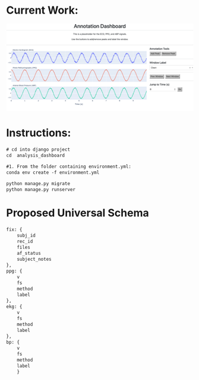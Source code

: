 

# Current Work:

![alt text](image-1.png)


# Instructions:



```
# cd into django project
cd  analysis_dashboard 
```


``` 
#1. From the folder containing environment.yml:
conda env create -f environment.yml 
```
```
python manage.py migrate
python manage.py runserver

```


# Proposed Universal Schema

```
fix: {
    subj_id
    rec_id
    files
    af_status
    subject_notes
},
ppg: {
    v
    fs
    method
    label
},
ekg: {
    v
    fs
    method
    label
},
bp: {
    v
    fs
    method
    label
    }
```